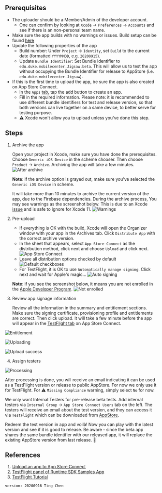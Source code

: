 ## Prerequisites

- The uploader should be a Member/Admin of the developer account.
    - One can confirm by looking at `Xcode` -> `Preferences` -> `Accounts` and see if there is an non-personal team name.
- Make sure the app builds with no warnings or issues. Build setup can be found [here](./build-setup.md)
- Update the following properties of the app
    - Build number: Under `Project` -> `Identity`, set `Build` to the current date (formatted `YYYYMMDD`, e.g. `20200915`).
    - Update `Bundle Identifier`: Set Bundle Identifier to `edu.duke.mobilecenter.Jigsaw.beta`. This will allow us to test the app without occupying the Bundle Identifier for release to AppStore (i.e. `edu.duke.mobilecenter.Jigsaw`).
- If this is the first time to upload the app, be sure the app is also created on App Store Connect.
    - In the `Apps` [tab](https://appstoreconnect.apple.com/apps), tap the add button to create an app.
    - Fill in the required information. Please note: it is recommended to use different bundle identifiers for test and release version, so that both versions can live together on a same device, to better serve for testing purpose.
    - ⚠️ Xcode won't allow you to upload unless you've done this step.

## Steps

1. Archive the app

    Open your project in Xcode, make sure you have done the prerequisites. Choose `Generic iOS Device` in the scheme chooser. Then choose `Product` -> `Archive`. Archiving the app will take a few minutes.
![After archive](https://user-images.githubusercontent.com/9660181/93394482-25380f80-f829-11ea-9b6e-23c07b8a1d11.png)

    **Note**: if the archive option is grayed out, make sure you've selected the `Generic iOS Device` in scheme.

    It will take more than 10 minutes to archive the current version of the app, due to the Firebase dependencies. During the archive process, You may see warnings as the screenshot below. This is due to an Xcode [issue](https://developer.apple.com/forums/thread/130677) and is safe to ignore for Xcode 11.
![Warnings](https://user-images.githubusercontent.com/9660181/93305022-c932a400-f7b2-11ea-86bd-4b1083f04378.png)

2. Pre-upload

    - If everything is OK with the build, Xcode will open the  Organizer window with your app in the Archives tab. Click `Distribute App` with the correct archive version.
    - In the sheet that appears, select `App Store Connect` as the distribution method, click next and choose `Upload` and click next.
![App Store Connect](https://user-images.githubusercontent.com/9660181/93394479-2406e280-f829-11ea-8fad-2bf87f823d21.png)
    - Leave all distribution options checked by default
![Default checkboxes](https://user-images.githubusercontent.com/9660181/93275828-d039c200-f772-11ea-9677-c59be4e54734.png)
    - For TestFlight, it is OK to use `Automatically manage signing`. Click next and wait for Apple's magic...
![Auto signing](https://user-images.githubusercontent.com/9660181/93275836-d62fa300-f772-11ea-9769-90b4b1587c11.png)
    
    **Note**: if you see the screenshot below, it means you are not enrolled in the [Apple Developer Program](https://developer.apple.com/programs/enroll/).
![Not enrolled](https://user-images.githubusercontent.com/9660181/93394473-223d1f00-f829-11ea-8ccb-2ca90992361b.png)

3. Review app signage information

    Review all the information in the summary and entitlement sections. Make sure the signing certificate, provisioning profile and entitlements are correct. Then click upload. It will take a few minute before the app will appear in the [TestFlight tab](https://appstoreconnect.apple.com/apps/1180714771/testflight/ios) on App Store Connect.

![Entitlement](https://user-images.githubusercontent.com/9660181/93276189-c82e5200-f773-11ea-8b57-4201bbd1a94e.png)

![Uploading](https://user-images.githubusercontent.com/9660181/93276192-cb294280-f773-11ea-909c-83acf690e3ef.png)

![Upload success](https://user-images.githubusercontent.com/9660181/93276194-ccf30600-f773-11ea-9035-5e817d9a3a6a.png)

4. Assign testers

![Processing](https://user-images.githubusercontent.com/9660181/93276337-1c393680-f774-11ea-83c0-09692d9fad5d.png)

After processing is done, you will receive an email indicating it can be used as a TestFlight version or release to public AppStore. For now we only use it for TestFlight. For ⚠️ `Missing Compliance` warning, simply select `No` for now.

We only want Internal Testers for pre-release beta tests. Add internal testers via `Internal Group` -> `App Store Connect Users` tab on the left. The testers will receive an email about the test version, and they can access it via `TestFlight` which can be downloaded from [AppStore](https://apps.apple.com/us/app/testflight/id899247664).

Redeem the test version in app and voilà! Now you can play with the latest version and see if it is good to release. Be aware - since the beta app shares the same bundle identifier with our released app, it will replace the existing AppStore version from last release. 🎉 

## References

1. [Upload an app to App Store Connect](https://help.apple.com/xcode/mac/current/#/dev442d7f2ca)
2. [TestFlight panel of Runtime SDK Samples App](https://appstoreconnect.apple.com/apps/1180714771/testflight)
3. [TestFlight Tutorial](https://www.raywenderlich.com/5352-testflight-tutorial-ios-beta-testing)

```
version: 20200916 Ting Chen
```